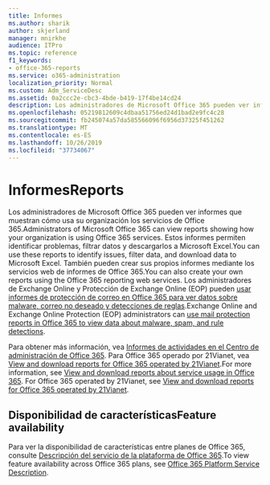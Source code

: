 ```yaml
---
title: Informes
ms.author: sharik
author: skjerland
manager: mnirkhe
audience: ITPro
ms.topic: reference
f1_keywords:
- office-365-reports
ms.service: o365-administration
localization_priority: Normal
ms.custom: Adm_ServiceDesc
ms.assetid: 0a2ccc2e-cbc3-4bde-b419-17f4be14cd24
description: Los administradores de Microsoft Office 365 pueden ver informes que muestran cómo usa su organización los servicios de Office 365. Estos informes permiten identificar problemas, filtrar datos y descargarlos a Microsoft Excel. También pueden crear sus propios informes mediante los servicios web de informes de Office 365. Los administradores de Exchange Online y Protección de Exchange Online (EOP) pueden usar informes de protección de correo en Office 365 para ver datos sobre malware, correo no deseado y detecciones de reglas.
ms.openlocfilehash: 05219812609c4dbaa51756ed24d1bad2e9fc4c28
ms.sourcegitcommit: fb245074a57da585566096f6956d37325f451262
ms.translationtype: MT
ms.contentlocale: es-ES
ms.lasthandoff: 10/26/2019
ms.locfileid: "37734067"
---
```

# <a name="reports"></a><span data-ttu-id="f3cbf-106">Informes</span><span class="sxs-lookup"><span data-stu-id="f3cbf-106">Reports</span></span>

<span data-ttu-id="f3cbf-107">Los administradores de Microsoft Office 365 pueden ver informes que muestran cómo usa su organización los servicios de Office 365.</span><span class="sxs-lookup"><span data-stu-id="f3cbf-107">Administrators of Microsoft Office 365 can view reports showing how your organization is using Office 365 services.</span></span> <span data-ttu-id="f3cbf-108">Estos informes permiten identificar problemas, filtrar datos y descargarlos a Microsoft Excel.</span><span class="sxs-lookup"><span data-stu-id="f3cbf-108">You can use these reports to identify issues, filter data, and download data to Microsoft Excel.</span></span> <span data-ttu-id="f3cbf-109">También pueden crear sus propios informes mediante los servicios web de informes de Office 365.</span><span class="sxs-lookup"><span data-stu-id="f3cbf-109">You can also create your own reports using the Office 365 reporting web services.</span></span> <span data-ttu-id="f3cbf-110">Los administradores de Exchange Online y Protección de Exchange Online (EOP) pueden [usar informes de protección de correo en Office 365 para ver datos sobre malware, correo no deseado y detecciones de reglas](https://go.microsoft.com/fwlink/p/?LinkId=401102).</span><span class="sxs-lookup"><span data-stu-id="f3cbf-110">Exchange Online and Exchange Online Protection (EOP) administrators can [use mail protection reports in Office 365 to view data about malware, spam, and rule detections](https://go.microsoft.com/fwlink/p/?LinkId=401102).</span></span>
  
<span data-ttu-id="f3cbf-p103">Para obtener más información, vea [Informes de actividades en el Centro de administración de Office 365](https://go.microsoft.com/fwlink/p/?LinkID=270182). Para Office 365 operado por 21Vianet, vea [View and download reports for Office 365 operated by 21Vianet](https://go.microsoft.com/fwlink/?LinkID=733348&amp;clcid=0x409).</span><span class="sxs-lookup"><span data-stu-id="f3cbf-p103">For more information, see [View and download reports about service usage in Office 365](https://go.microsoft.com/fwlink/p/?LinkID=270182). For Office 365 operated by 21Vianet, see [View and download reports for Office 365 operated by 21Vianet](https://go.microsoft.com/fwlink/?LinkID=733348&amp;clcid=0x409).</span></span>
  
## <a name="feature-availability"></a><span data-ttu-id="f3cbf-113">Disponibilidad de características</span><span class="sxs-lookup"><span data-stu-id="f3cbf-113">Feature availability</span></span>

<span data-ttu-id="f3cbf-114">Para ver la disponibilidad de características entre planes de Office 365, consulte [Descripción del servicio de la plataforma de Office 365](office-365-platform-service-description.md).</span><span class="sxs-lookup"><span data-stu-id="f3cbf-114">To view feature availability across Office 365 plans, see [Office 365 Platform Service Description](office-365-platform-service-description.md).</span></span>
  

